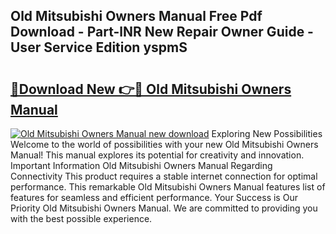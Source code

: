 ## Old Mitsubishi Owners Manual Free Pdf Download - Part-lNR New Repair Owner Guide - User Service Edition yspmS

# <h2><a href="http://cf21130.oget.top/?id=Old+Mitsubishi+Owners+Manual">🔗Download New 👉🔴 Old Mitsubishi Owners Manual</a></h2>

[![Old Mitsubishi Owners Manual new download](https://i.imgur.com/5g1atiW.png)](http://cf21130.oget.top/?id=Old+Mitsubishi+Owners+Manual)
Exploring New Possibilities Welcome to the world of possibilities with your new Old Mitsubishi Owners Manual! This manual explores its potential for creativity and innovation. Important Information Old Mitsubishi Owners Manual Regarding Connectivity This product requires a stable internet connection for optimal performance. This remarkable Old Mitsubishi Owners Manual features list of features for seamless and efficient performance. Your Success is Our Priority Old Mitsubishi Owners Manual. We are committed to providing you with the best possible experience.
